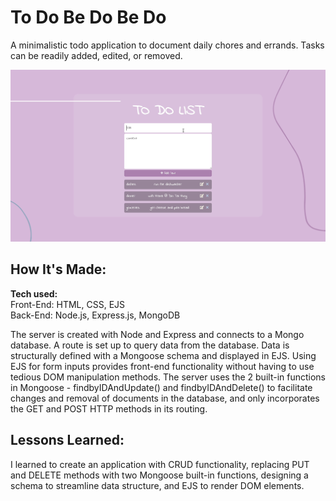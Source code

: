 # To Do Be Do Be Do 
A minimalistic todo application to document daily chores and errands. Tasks can be readily added, edited, or removed. 

![alt text](https://github.com/jennaly/to-do-be-do/blob/main/public/img/to-do-be-do.gif?raw=true)

## How It's Made:

**Tech used:** <br>
Front-End: HTML, CSS, EJS <br>
Back-End: Node.js, Express.js, MongoDB 

The server is created with Node and Express and connects to a Mongo database. A route is set up to query data from the database. Data is structurally defined with a Mongoose schema and displayed in EJS. Using EJS for form inputs provides front-end functionality without having to use tedious DOM manipulation methods. The server uses the 2 built-in functions in Mongoose - findbyIDAndUpdate() and findbyIDAndDelete() to facilitate changes and removal of documents in the database, and only incorporates the GET and POST HTTP methods in its routing. 

## Lessons Learned:

I learned to create an application with CRUD functionality, replacing PUT and DELETE methods with two Mongoose built-in functions, designing a schema to streamline data structure, and EJS to render DOM elements. 




